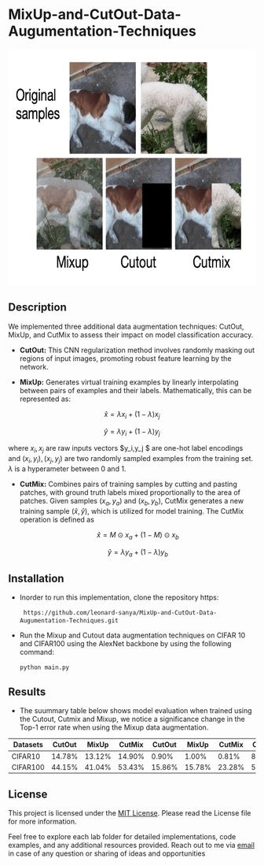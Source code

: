 # MixUp-and-CutOut-Data-Augumentation-Techniques

<img src="https://github.com/leonard-sanya/MixUp-and-CutOut-Data-Augumentation-Techniques/blob/main/data_augmementation.png" width="720" height="480"/>

## Description

We implemented three additional data augmentation techniques: CutOut, MixUp, and CutMix to assess their impact on model classification accuracy.

- **CutOut:** This CNN regularization method involves randomly masking out regions of input images, promoting robust feature learning by the network.

- **MixUp:** Generates virtual training examples by linearly interpolating between pairs of examples and their labels. Mathematically, this can be represented as:
  
$$ \hat{x} = \lambda x_i + (1-\lambda)x_j$$

   $$ \hat{y} = \lambda y_i + (1-\lambda)y_j$$

where $x_i,x_j$ are raw inputs vectors $y_i,y_j $ are one-hot label encodings and $(x_i,y_i),(x_j,y_j)$ are two randomly sampled examples from the training set. $\lambda$ is a hyperameter between 0 and 1.

- **CutMix:** Combines pairs of training samples by cutting and pasting patches, with ground truth labels mixed proportionally to the area of patches. Given samples $(x_a, y_a)$ and $(x_b, y_b)$, CutMix generates a new training sample $(\hat{x}, \hat{y})$, which is utilized for model training. The CutMix operation is defined as


   $$\hat{x} = M \odot x_a + (1- M)\odot x_b$$
  
    $$\hat{y} = \lambda y_a + (1-\lambda)y_b$$

## Installation
- Inorder to run this implementation, clone the repository https:

       https://github.com/leonard-sanya/MixUp-and-CutOut-Data-Augumentation-Techniques.git   
      
- Run the Mixup and Cutout data augmentation techniques on CIFAR 10 and CIFAR100 using the AlexNet backbone by using the following command:

      python main.py

## Results
- The suummary table below shows model evaluation when trained using the Cutout, Cutmix and Mixup, we notice a significance change in the Top-1 error rate when using the Mixup data augmentation.

| Datasets | CutOut | MixUp | CutMix | CutOut | MixUp | CutMix | CutOut | MixUp | CutMix |
| -------- | ------ | ------ | ------ | ------ | ------ | ------ | ------ | ------ | ------ |
| CIFAR10  | 14.78% | 13.12% | 14.90% | 0.90%  | 1.00%  | 0.81%  | 85.39% | 87.27% | 85.10% |
| CIFAR100 | 44.15% | 41.04% | 53.43% | 15.86% | 15.78% | 23.28% | 56.37% | 58.98% | 46.57% |
	
## License

This project is licensed under the [MIT License](LICENSE.md). Please read the License file for more information.

Feel free to explore each lab folder for detailed implementations, code examples, and any additional resources provided. Reach out to me via [email](lsanya@aimsammi.org) in case of any question or sharing of ideas and opportunities


